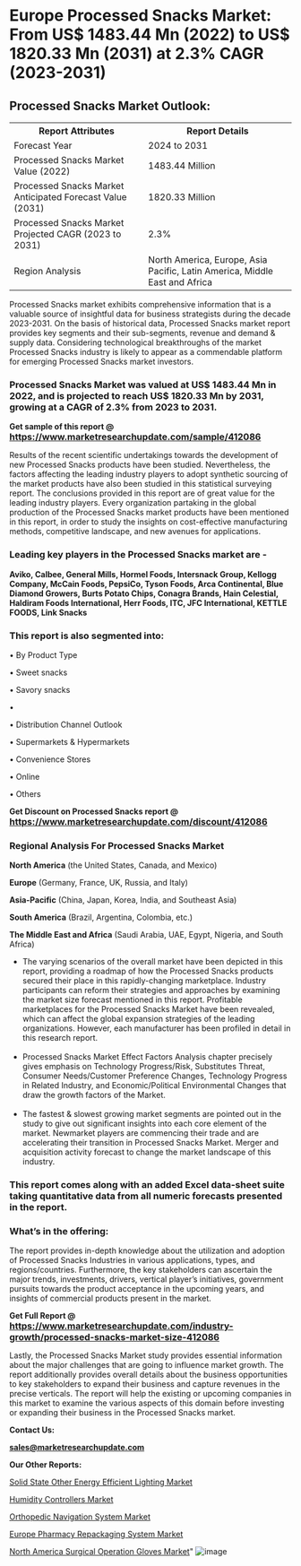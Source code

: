 # Europe Processed Snacks Market: From US$ 1483.44 Mn (2022) to US$ 1820.33 Mn (2031) at 2.3% CAGR (2023-2031)

<html>
<body>

<h2>Processed Snacks Market Outlook:</h2>

<table>
  <tr>
    <th>Report Attributes</th>
    <th>Report Details</th>
  </tr>
  <tr>
    <td>Forecast Year</td>
    <td>2024 to 2031</td>
  </tr>
  <tr>
    <td>Processed Snacks Market Value (2022)</td>
    <td>1483.44 Million</td>
  </tr>
  <tr>
    <td>Processed Snacks Market Anticipated Forecast Value (2031)</td>
    <td>1820.33 Million</td>
  </tr>
  <tr>
    <td>Processed Snacks Market Projected CAGR (2023 to 2031)</td>
    <td>2.3%</td>
  </tr>
  <tr>
    <td>Region Analysis</td>
    <td>North America, Europe, Asia Pacific, Latin America, Middle East and Africa</td>
  </tr>
</table>

</body>
</html>

Processed Snacks market exhibits comprehensive information that is a valuable source of insightful data for business strategists during the decade 2023-2031. On the basis of historical data, Processed Snacks market report provides key segments and their sub-segments, revenue and demand &amp; supply data. Considering technological breakthroughs of the market Processed Snacks industry is likely to appear as a commendable platform for emerging Processed Snacks market investors.

<strong><h3>Processed Snacks Market was valued at US$ 1483.44 Mn in 2022, and is projected to reach US$ 1820.33 Mn by 2031, growing at a CAGR of 2.3% from 2023 to 2031.</h3></strong>

<strong>Get sample of this report @ <a href=https://www.marketresearchupdate.com/sample/412086><font size=3 color=#0000ff>https://www.marketresearchupdate.com/sample/412086</font></a></strong>

Results of the recent scientific undertakings towards the development of new Processed Snacks products have been studied. Nevertheless, the factors affecting the leading industry players to adopt synthetic sourcing of the market products have also been studied in this statistical surveying report. The conclusions provided in this report are of great value for the leading industry players. Every organization partaking in the global production of the Processed Snacks market products have been mentioned in this report, in order to study the insights on cost-effective manufacturing methods, competitive landscape, and new avenues for applications.

<strong><h3>Leading key players in the Processed Snacks market are -</h3></strong>

<strong>Aviko, Calbee, General Mills, Hormel Foods, Intersnack Group, Kellogg Company, McCain Foods, PepsiCo, Tyson Foods, Arca Continental, Blue Diamond Growers, Burts Potato Chips, Conagra Brands, Hain Celestial, Haldiram Foods International, Herr Foods, ITC, JFC International, KETTLE FOODS, Link Snacks</strong>

<strong><h3>This report is also segmented into:</h3></strong>

• By Product Type 

• Sweet snacks

• Savory snacks

• 

• Distribution Channel Outlook

• Supermarkets & Hypermarkets

• Convenience Stores

• Online

• Others

<strong>Get Discount on Processed Snacks report @ <a href=https://www.marketresearchupdate.com/discount/412086><font size=3 color=#0000ff>https://www.marketresearchupdate.com/discount/412086</font></a></strong>

<strong><h3>Regional Analysis For Processed Snacks Market</h3></strong>

<strong>North America</strong> (the United States, Canada, and Mexico)

<strong>Europe</strong> (Germany, France, UK, Russia, and Italy)

<strong>Asia-Pacific</strong> (China, Japan, Korea, India, and Southeast Asia)

<strong>South America</strong> (Brazil, Argentina, Colombia, etc.)

<strong>The Middle East and Africa</strong> (Saudi Arabia, UAE, Egypt, Nigeria, and South Africa)

<ul>
  <li>The varying scenarios of the overall market have been depicted in this report, providing a roadmap of how the Processed Snacks products secured their place in this rapidly-changing marketplace. Industry participants can reform their strategies and approaches by examining the market size forecast mentioned in this report. Profitable marketplaces for the Processed Snacks Market have been revealed, which can affect the global expansion strategies of the leading organizations. However, each manufacturer has been profiled in detail in this research report.</li><br>
  <li>Processed Snacks Market Effect Factors Analysis chapter precisely gives emphasis on Technology Progress/Risk, Substitutes Threat, Consumer Needs/Customer Preference Changes, Technology Progress in Related Industry, and Economic/Political Environmental Changes that draw the growth factors of the Market.</li><br>
  <li>The fastest &amp; slowest growing market segments are pointed out in the study to give out significant insights into each core element of the market. Newmarket players are commencing their trade and are accelerating their transition in Processed Snacks Market. Merger and acquisition activity forecast to change the market landscape of this industry.</li>
</ul>
<strong><h3>This report comes along with an added Excel data-sheet suite taking quantitative data from all numeric forecasts presented in the report.</h3></strong>

<strong><h3>What’s in the offering:</h3></strong> The report provides in-depth knowledge about the utilization and adoption of Processed Snacks Industries in various applications, types, and regions/countries. Furthermore, the key stakeholders can ascertain the major trends, investments, drivers, vertical player’s initiatives, government pursuits towards the product acceptance in the upcoming years, and insights of commercial products present in the market.

<strong>Get Full Report @ <a href=https://www.marketresearchupdate.com/industry-growth/processed-snacks-market-size-412086><font size=3 color=#0000ff>https://www.marketresearchupdate.com/industry-growth/processed-snacks-market-size-412086</font></a></strong>

Lastly, the Processed Snacks Market study provides essential information about the major challenges that are going to influence market growth. The report additionally provides overall details about the business opportunities to key stakeholders to expand their business and capture revenues in the precise verticals. The report will help the existing or upcoming companies in this market to examine the various aspects of this domain before investing or expanding their business in the Processed Snacks market.

<strong>Contact Us:</strong>

<strong>sales@marketresearchupdate.com</strong>

<strong>Our Other Reports:</strong>

<a href=https://www.linkedin.com/pulse/solid-state-other-energy-efficient-lighting-market-opportunities>Solid State Other Energy Efficient Lighting Market</a>

<a href=https://www.linkedin.com/pulse/humidity-controllers-market-size-analysis-leading-manufacturers>Humidity Controllers Market</a>

<a href=https://www.linkedin.com/pulse/orthopedic-navigation-system-market-size-share-outlook>Orthopedic Navigation System Market</a>

<a href=https://www.linkedin.com/pulse/europe-pharmacy-repackaging-system-market-2023>Europe Pharmacy Repackaging System Market</a>

<a href=https://www.linkedin.com/pulse/north-america-surgical-operation-gloves-market-new-report>North America Surgical Operation Gloves Market</a>"
![image](https://github.com/rutujamande/Market-Report-Analysis/assets/158454097/139d7dc5-7009-4e65-bab3-90c3b5eefbcb)
